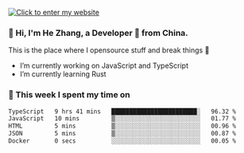 [![Click to enter my website](https://github.com/zh30/zh30/assets/7930156/296bb9cd-4f46-46cd-bafa-863948241503)](https://zhanghe.dev) 

### 👋 Hi, I'm He Zhang, a Developer 🚀 from China.

This is the place where I opensource stuff and break things :rofl:

- I’m currently working on JavaScript and TypeScript
- I’m currently learning Rust

### 💪 This week I spent my time on

<!--START_SECTION:waka-->

```txt
TypeScript   9 hrs 41 mins   ████████████████████████░   96.32 %
JavaScript   10 mins         ▒░░░░░░░░░░░░░░░░░░░░░░░░   01.77 %
HTML         5 mins          ▒░░░░░░░░░░░░░░░░░░░░░░░░   00.96 %
JSON         5 mins          ▒░░░░░░░░░░░░░░░░░░░░░░░░   00.87 %
Docker       0 secs          ░░░░░░░░░░░░░░░░░░░░░░░░░   00.05 %
```

<!--END_SECTION:waka-->
